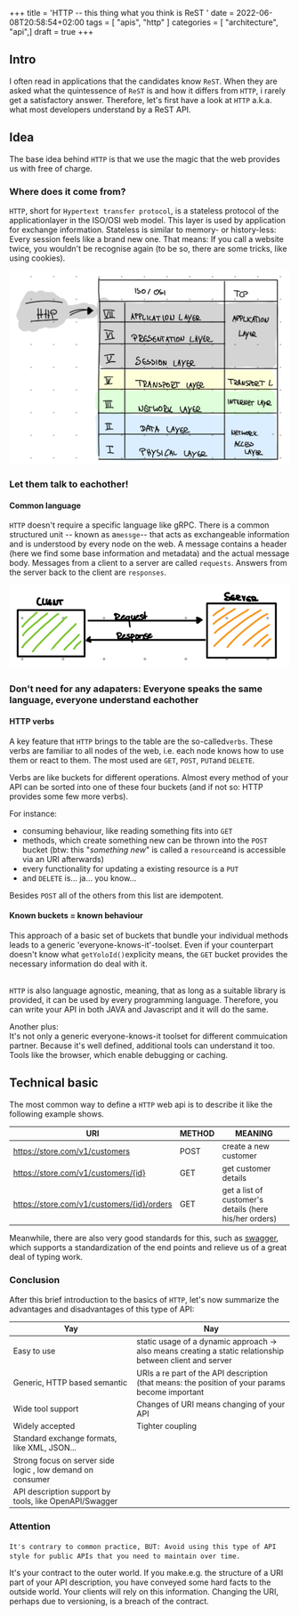 +++
title = 'HTTP -- this thing what you think is ReST  '
date = 2022-06-08T20:58:54+02:00
tags = [ "apis", "http" ]
categories = [ "architecture", "api",]
draft = true
+++

## Intro
I often read in applications that the candidates know `ReST`. When they are asked what the quintessence of `ReST` is and how it differs from `HTTP`, i rarely get a satisfactory answer. Therefore, let's first have a look at `HTTP` a.k.a. what most developers understand by a ReST API.


## Idea
The base idea behind `HTTP` is that we use the magic that the web provides us with free of charge. 

### Where does it come from?
`HTTP`, short for `Hypertext transfer protocol`, is a stateless protocol of the applicationlayer in the ISO/OSI web model. This layer is used by application for exchange information. Stateless is similar to memory- or history-less: Every session feels like a brand new one. That means: If you call a website twice, you wouldn't be recognise again (to be so, there are some tricks, like using cookies).

!["Client server communication contains always a logical and physical part"](images/iso.png)

### Let them talk to eachother! 
#### Common language
`HTTP` doesn't require a specific language like gRPC. There is a common structured unit -- known as a`messge`-- that acts as exchangeable information and is understood by every node on the web.
A message contains a header (here we find some base information and metadata) and the actual message body. Messages from a client to a server are called `requests`. Answers from the server back to the client are `responses`. 

!["Client server communication contains always a logical and physical part"](images/reqresponse.png)



### Don't need for any adapaters: Everyone speaks the same language, everyone understand eachother

#### HTTP verbs
A key feature that `HTTP` brings to the table are the so-called`verbs`. These verbs are familiar to all nodes of the web, i.e. each node knows how to use them or react to them. The most used are `GET`, `POST`, `PUT`and `DELETE`. 

Verbs are like buckets for different operations. Almost every method of your API can be sorted into one of these four buckets (and if not so: HTTP provides some few more verbs).

For instance:
- consuming behaviour, like reading something fits into `GET`
- methods, which create something new can be thrown into the `POST` bucket (btw: this "_something new_" is called a `resource`and is accessible via an URI afterwards)
- every functionality for updating a existing resource is a `PUT`
- and `DELETE` is... ja... you know...

Besides `POST` all of the others from this list are idempotent. 

#### Known buckets = known behaviour
This approach of a basic set of buckets that bundle your individual methods leads to a generic 'everyone-knows-it'-toolset. Even if your counterpart doesn't know what `getYoloId()`explicity means, the `GET` bucket provides the necessary information do deal with it.

<br/> `HTTP` is also language agnostic, meaning, that as long as a suitable library is provided, it can be used by every programming language. Therefore, you can write your API in both JAVA and Javascript and it will do the same.


Another plus: <br/>It's not only a generic everyone-knows-it toolset for different commuication partner. Because it's well defined, additional tools can understand it too. Tools like the browser, which enable debugging or caching.

[//]: # ( And if you just want to test a your API without runnning any snippet of code, `curl` allows this. )

## Technical basic
The most common way to define a `HTTP` web api is to describe it like the following example shows. 

| URI                                        | METHOD | MEANING                                                |
|--------------------------------------------|--------|--------------------------------------------------------|
| https://store.com/v1/customers             | POST   | create a new customer                                  |
| https://store.com/v1/customers/{id}        | GET    | get customer details                                   |
| https://store.com/v1/customers/{id}/orders | GET    | get a list of customer's details (here his/her orders) ||

Meanwhile, there are also very good standards for this, such as [swagger](https://swagger.io/resources/articles/best-practices-in-api-design/), which supports a standardization of the end points and relieve us of a great deal of typing work.


###  Conclusion
After this brief introduction to the basics of `HTTP`, let's now summarize the advantages and disadvantages of this type of API:

| Yay                                                        | Nay                                                                                                       |
|------------------------------------------------------------|-----------------------------------------------------------------------------------------------------------|
| Easy to use                                                | static usage of a dynamic approach -> also means creating a static relationship between client and server |
| Generic, HTTP based semantic                               | URIs a re part of the API description (that means: the position of your params become important           |
| Wide tool support                                          | Changes of URI means changing of your API                                                                 |
| Widely accepted                                            | Tighter coupling                                                                                          |
| Standard exchange formats, like XML, JSON...               |                                                                                                           |
| Strong focus on server side logic , low demand on consumer |                                                                                                           |
| API description support by tools, like OpenAPI/Swagger                                              |                                                                                                           |

### Attention
`It's contrary to common practice, BUT: Avoid using this type of API style for public APIs that you need to maintain over time.`

It's your contract to the outer world. If you make.e.g. the structure of a URI part of your API description, you have conveyed some hard facts to the outside world. Your clients will rely on this information. Changing the URI, perhaps due to versioning, is a breach of the contract.
